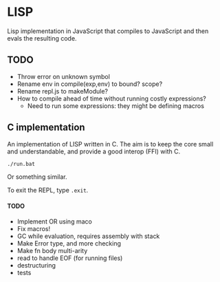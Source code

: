 # LISP

Lisp implementation in JavaScript that compiles to JavaScript and then evals the resulting code.

## TODO

- Throw error on unknown symbol
- Rename env in compile(exp,env) to bound? scope?
- Rename repl.js to makeModule?
- How to compile ahead of time without running costly expressions?
  - Need to run some expressions: they might be defining macros

## C implementation

An implementation of LISP written in C. The aim is to keep the core small and understandable, and provide a good interop (FFI) with C.

```bash
./run.bat
```

Or something similar.

To exit the REPL, type `.exit`.

#### TODO

- Implement OR using maco
- Fix macros!
- GC while evaluation, requires assembly with stack
- Make Error type, and more checking
- Make fn body multi-arity
- read to handle EOF (for running files)
- destructuring
- tests
